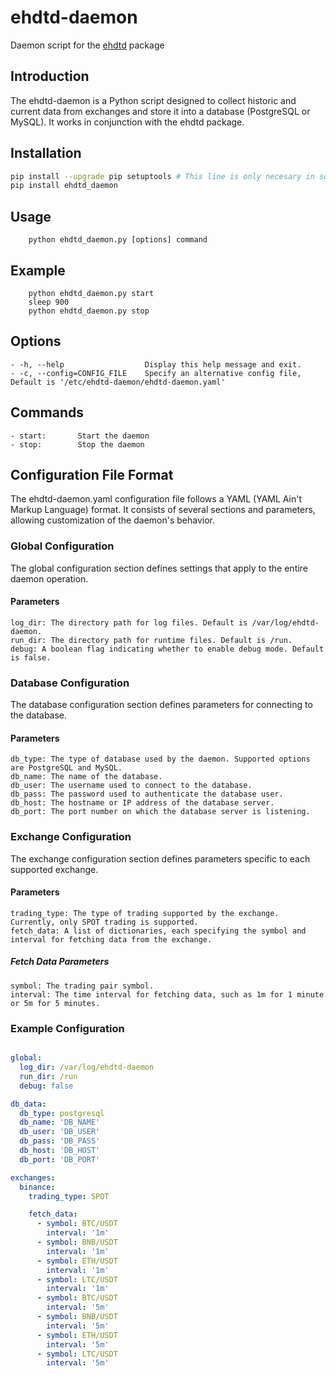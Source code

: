 # ehdtd-daemon
Daemon script for the [ehdtd](https://github.com/rmalvarezkai/ehdtd) package

## Introduction
The ehdtd-daemon is a Python script designed to collect historic and current data from exchanges and store it into a database (PostgreSQL or MySQL). It works in conjunction with the ehdtd package.

## Installation
```bash
pip install --upgrade pip setuptools # This line is only necesary in some setups
pip install ehdtd_daemon
```

## Usage
```
    python ehdtd_daemon.py [options] command
```

## Example
```
    python ehdtd_daemon.py start
    sleep 900
    python ehdtd_daemon.py stop
```

## Options
    - -h, --help                  Display this help message and exit.
    - -c, --config=CONFIG_FILE    Specify an alternative config file, Default is '/etc/ehdtd-daemon/ehdtd-daemon.yaml'

## Commands
    - start:       Start the daemon
    - stop:        Stop the daemon

## Configuration File Format

The ehdtd-daemon.yaml configuration file follows a YAML (YAML Ain't Markup Language) format. It consists of several sections and parameters, allowing customization of the daemon's behavior.

### Global Configuration

The global configuration section defines settings that apply to the entire daemon operation.

#### Parameters

    log_dir: The directory path for log files. Default is /var/log/ehdtd-daemon.
    run_dir: The directory path for runtime files. Default is /run.
    debug: A boolean flag indicating whether to enable debug mode. Default is false.

### Database Configuration

The database configuration section defines parameters for connecting to the database.

#### Parameters

    db_type: The type of database used by the daemon. Supported options are PostgreSQL and MySQL.
    db_name: The name of the database.
    db_user: The username used to connect to the database.
    db_pass: The password used to authenticate the database user.
    db_host: The hostname or IP address of the database server.
    db_port: The port number on which the database server is listening.

### Exchange Configuration

The exchange configuration section defines parameters specific to each supported exchange.

#### Parameters

    trading_type: The type of trading supported by the exchange. Currently, only SPOT trading is supported.
    fetch_data: A list of dictionaries, each specifying the symbol and interval for fetching data from the exchange.

##### Fetch Data Parameters

    symbol: The trading pair symbol.
    interval: The time interval for fetching data, such as 1m for 1 minute or 5m for 5 minutes.

### Example Configuration

```yaml

global:
  log_dir: /var/log/ehdtd-daemon
  run_dir: /run
  debug: false

db_data:
  db_type: postgresql
  db_name: 'DB_NAME'
  db_user: 'DB_USER'
  db_pass: 'DB_PASS'
  db_host: 'DB_HOST'
  db_port: 'DB_PORT'

exchanges:
  binance:
    trading_type: SPOT

    fetch_data:
      - symbol: BTC/USDT
        interval: '1m'
      - symbol: BNB/USDT
        interval: '1m'
      - symbol: ETH/USDT
        interval: '1m'
      - symbol: LTC/USDT
        interval: '1m'
      - symbol: BTC/USDT
        interval: '5m'
      - symbol: BNB/USDT
        interval: '5m'
      - symbol: ETH/USDT
        interval: '5m'
      - symbol: LTC/USDT
        interval: '5m'
```

